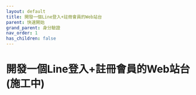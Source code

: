 ```yaml
---
layout: default
title: 開發一個Line登入+註冊會員的Web站台 
parent: 快速開始
grand_parent: 身分驗證
nav_order: 1
has_children: false
---
```


# 開發一個Line登入+註冊會員的Web站台 (施工中)

